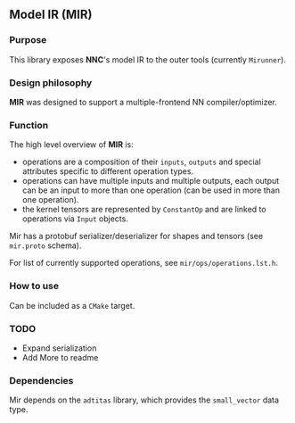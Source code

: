 ## Model IR (MIR)

### Purpose
This library exposes **NNC**'s model IR to the outer tools (currently `Mirunner`).

### Design philosophy

**MIR** was designed to support a multiple-frontend NN compiler/optimizer.

### Function

The high level overview of **MIR** is:
* operations are a composition of their `inputs`, `outputs` and 
special attributes specific to different operation types.
* operations can have multiple inputs and multiple outputs,
 each output can be an input to more than one operation 
 (can be used in more than one operation).
* the kernel tensors are represented by `ConstantOp` and
 are linked to operations via `Input` objects.

Mir has a protobuf serializer/deserializer for shapes and tensors (see `mir.proto` schema).

For list of currently supported operations, see `mir/ops/operations.lst.h`.

### How to use
Can be included as a `CMake` target.

### TODO

* Expand serialization
* Add More to readme 

### Dependencies

Mir depends on the `adtitas` library, which provides the `small_vector` data type.
